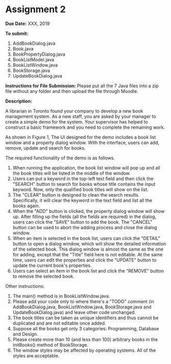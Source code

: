 # Assignment 2

**Due Date:** XXX, 2019

**To submit:**
1. AddBookDialog.java
2. Book.java
3. BookPropertyDialog.java
4. BookListModel.java
5. BookListWindow.java
6. BookStorage.java
7. UpdateBookDialog.java

**Instructions for File Submission:** Please put all the 7 Java files into a zip file without any folder and then upload the file through Moodle.

**Description:**

A librarian in Toronto found your company to develop a new book management system. As a new staff, you are asked by your manager to create a simple demo for the system. Your supervisor has helped to construct a basic framework and you need to complete the remaining work.

As shown in Figure 1, The UI designed for the demo includes a book list window and a property dialog window. With the interface, users can add, remove, update and search for books.

The required functionality of the demo is as follows.

1. When running the application, the book list window will pop up and all the book titles will be listed in the middle of the window.
2. Users can put a keyword in the top-left text field and then click the "SEARCH" button to search for books whose title contains the input keyword. Now, only the qualified book titles will show on the list.
3. The "CLEAR" button is designed to clean the search results. Specifically, it will clear the keyword in the text field and list all the books again.
4. When the "ADD" button is clicked, the property dialog window will show up. After filling up the fields (all the fields are required) in the dialog, users can click the "SAVE" button to add the book. The "CANCEL" button can be used to abort the adding process and close the dialog window.
5. When an item is selected in the book list, users can click the "DETAIL" button to open a dialog window, which will show the detailed information of the selected book. This dialog window is almost the same as the one for adding, except that the "Title" field here is not editable. At the same time, users can edit the properties and click the "UPDATE" button to update the current book's properties. 
6. Users can select an item in the book list and click the "REMOVE" button to remove the selected book.

Other instructions:

1. The main() method is in BookListWindow.java.
2. Please add your code only to where there's a "TODO" comment (in AddBookDialog.java, BookListWindow.java, BookStorage.java and UpdateBookDialog.java) and leave other code unchanged.
3. The book titles can be taken as unique identifiers and thus cannot be duplicated and are not editable once added.
4. Suppose all the books get only 3 categories: Programming, Database and Design.
5. Please create more than 10 (and less than 100) arbitrary books in the initBooks() method of BookStorage. 
6. The window styles may be affected by operating systems. All of the styles are acceptable.

